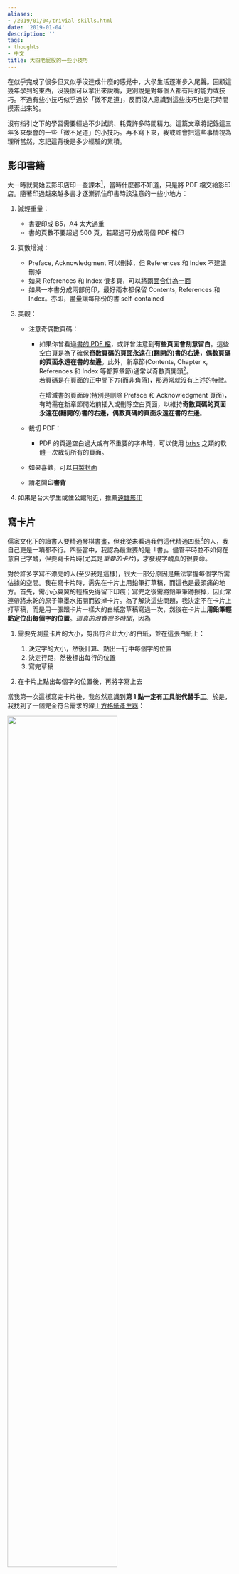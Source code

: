 ```yaml
---
aliases:
- /2019/01/04/trivial-skills.html
date: '2019-01-04'
description: ''
tags:
- thoughts
- 中文
title: 大四老屁股的一些小技巧
---
```



在似乎完成了很多但又似乎沒達成什麼的感覺中，大學生活逐漸步入尾聲。回顧這幾年學到的東西，沒幾個可以拿出來說嘴，更別說是對每個人都有用的能力或技巧。不過有些小技巧似乎過於「微不足道」，反而沒人意識到這些技巧也是花時間摸索出來的。

<!--more-->

沒有指引之下的學習需要經過不少試誤、耗費許多時間精力。這篇文章將記錄這三年多來學會的一些「微不足道」的小技巧。再不寫下來，我或許會把這些事情視為理所當然，忘記這背後是多少經驗的累積。

## 影印書籍

大一時就開始去影印店印一些課本[^textbook]，當時什麼都不知道，只是將 PDF 檔交給影印店。隨著印過越來越多書才逐漸抓住印書時該注意的一些小地方：

1. 減輕重量：
    - 書要印成 B5，A4 太大過重
    - 書的頁數不要超過 500 頁，若超過可分成兩個 PDF 檔印

1. 頁數增減：
    - Preface, Acknowledgment 可以刪掉，但 References 和 Index 不建議刪掉
    - 如果 References 和 Index 很多頁，可以將[兩面合併為一面](https://online2pdf.com/multiple-pages-per-sheet)
    - 如果一本書分成兩部份印，最好兩本都保留 Contents, References 和 Index。亦即，盡量讓每部份的書 self-contained

1. 美觀：
    - 注意奇偶數頁碼：

        - 
            如果你曾看過[書的 PDF 檔](https://bookdown.org/yihui/blogdown/blogdown.pdf)，或許曾注意到**有些頁面會刻意留白**。這些空白頁是為了確保**奇數頁碼的頁面永遠在(翻開的)書的右邊，偶數頁碼的頁面永遠在書的左邊**。此外，新章節(Contents, Chapter x, References 和 Index 等都算章節)通常以奇數頁開頭[^two-sided]。  
            若頁碼是在頁面的正中間下方(而非角落)，那通常就沒有上述的特徵。

            在增減書的頁面時(特別是刪除 Preface 和 Acknowledgment 頁面)，有時需在新章節開始前插入或刪除空白頁面，以維持**奇數頁碼的頁面永遠在(翻開的)書的右邊，偶數頁碼的頁面永遠在書的左邊**。
    
    - 裁切 PDF：
    
        - PDF 的頁邊空白過大或有不重要的字串時，可以使用 [briss](https://sourceforge.net/projects/briss/) 之類的軟體一次裁切所有的頁面。

    - 如果喜歡，可以[自製封面](https://docs.google.com/document/d/1jB0ceBE0cFDyaNDQ5t-DmGujxHlHj1WGJYRXRnZgPNg/edit?usp=sharing)

    - 請老闆**印書背**

1. 如果是台大學生或住公館附近，推薦[遠雄影印](https://goo.gl/maps/UtUB8QnYgMv)


## 寫卡片

儒家文化下的讀書人要精通琴棋書畫，但我從未看過我們這代精通四藝[^four]的人，我自己更是一項都不行。四藝當中，我認為最重要的是「書」。儘管平時並不如何在意自己字醜，但要寫卡片時(尤其是*重要的卡片*)，才發現字醜真的很要命。

對於許多字寫不漂亮的人(至少我是這樣)，很大一部分原因是無法掌握每個字所需佔據的空間。我在寫卡片時，需先在卡片上用鉛筆打草稿，而這也是最頭痛的地方。首先，需小心翼翼的輕描免得留下印痕；寫完之後需將鉛筆筆跡擦掉，因此常連帶將未乾的原子筆墨水拓開而毀掉卡片。為了解決這些問題，我決定不在卡片上打草稿，而是用一張跟卡片一樣大的白紙當草稿寫過一次，然後在卡片上**用鉛筆輕點定位出每個字的位置**。*這真的浪費很多時間*，因為

1. 需要先測量卡片的大小，剪出符合此大小的白紙，並在這張白紙上：
    1. 決定字的大小，然後計算、點出一行中每個字的位置
    1. 決定行距，然後標出每行的位置
    1. 寫完草稿

1. 在卡片上點出每個字的位置後，再將字寫上去

當我第一次這樣寫完卡片後，我忽然意識到**第 1 點一定有工具能代替手工**。於是，我找到了一個完全符合需求的線上[方格紙產生器](https://incompetech.com/graphpaper/squaredots/)：


<img src="https://img.yongfu.name/assets/images/grid_paper.png" style="width:70%">

這個**方格紙產生器**可以自訂字的間距 (Grid Spacing) 以及紙張和頁邊的大小。因此有了這個工具後，就可以在量測完卡片的大小後，輸入數值做出草稿用紙。


## 上台報告(投影片)

上台報告對我來說是個很大的挑戰，因為我會緊張到忘記本來要講演的邏輯。克服這挑戰的關鍵當然是練習 -- *寫下報告的講稿反覆練習，直到能自然(自動化)地完成報告*。但除了練習之外，我過去一直忽略**工具**的重要性。事實上，有了正確的工具後，根本**不需擔心會忘記要講什麼**。

幾乎所有投影片工具 (PowerPoint, Google Slides, [reveal.js](https://revealjs.com), [Remark.js](https://remarkjs.com)) 都有**簡報者模式 (presenter mode)**：

<figure>
<img src="https://img.yongfu.name/assets/images/google_slide.gif" alt="Google Slides Presenter Mode" width='85%'/>
<figcaption>Google 簡報者模式。左邊是簡報者看到的內容，右邊是觀眾看到的同步內容。</figcaption>
</figure>

<figure>
<img src="https://img.yongfu.name/assets/images/remarkjs.gif" alt="Remark.js Presenter Mode" width='85%'/>
<figcaption>Remark.js 簡報者模式。左邊是簡報者看到的內容，右邊是觀眾看到的同步內容。</figcaption>
</figure>

但我知道有人因為不知道**簡報者模式需配合[延伸螢幕](https://support.microsoft.com/zh-tw/help/4340331/windows-10-set-up-dual-monitors)使用**而未曾使用這個功能(對，就是我！)。透過延伸螢幕，可以在自己的電腦與投影幕上同步顯示投影片，只是其中一個是有筆記的簡報者模式，另一個則是給觀眾看的一般模式。


## 電子辭典

在電腦上看英文內容遇到不懂的單字時，往往要開啟瀏覽器去查單字。若有很多單字不懂，就要反覆切換視窗畫面。Mac 內建有辭典工具，透過反白文字就可在小視窗中查詢該單字，並可以[安裝第三方字典檔](https://diary.taskinghouse.com/posts/2186795-install-traditional-chinese-english-dictionary-to-mac-built-in-dictionary/)擴充其詞彙。

Windows 和 Linux 使用者沒有這麼方便的內建辭典功能，但透過 [GoldenDict](http://goldendict.org/) 可以達到一樣的效果。**GoldenDict** 是一個開源的字典軟體，本身不含字典檔，但支援多種字典檔案格式，因此可以安裝多個字典檔擴充其詞彙。

使用方式：

- 將字反白後再按快捷鍵 (可自訂)，就會跳出小視窗顯示該字的查詢結果


<figure>
<img src="https://img.yongfu.name/assets/images/golden_dict.gif" alt="GoldenDict" width='85%'/>
<figcaption>GoldenDict，開源電子辭典軟體。支援多種字典檔案格式，但本身不含字典檔，需額外下載。</figcaption>
</figure>


## 記錄想法

*沒有記憶就彷彿不曾存在* 。生活在資訊量爆炸的時代，「記住重要的事情，忽略不重要的刺激」似乎變成一項重要的能力。如果我們不努力記下重要的事情，那這些記憶就會被其它瑣碎的、不重要的刺激[^redundent]洗掉。

面對海量的資訊，網路上有許多專案管理軟體可以幫忙記下事情。我自己習慣使用 [Trello](https://trello.com)，因為覺得它使用起來相當順手(筆記可用 Markdown 語法、Board, List, Card 的階層分類方式)。例如，我用一個 Board 記下未來可能會用到的[線上資源](https://trello.com/b/UerBS2oH/online-resources)。除此之外，目前還有其它十幾個 Board，各自管理一個主題。

用什麼專案管理軟體當然不是重點，最重要的是，在遇見重要想法時能立刻記錄下來。生活在這奇怪的時代 (資訊科技可以幫助人們過得更好，但也可以把人們害得很慘)，學習善用資訊科技的產物變得非常重要。





[^textbook]: 對於某些科系，像是資訊相關科系，可能更有機會印書，因為許多書都可取得開放的 PDF 檔。
[^two-sided]: 這裡是以橫式書寫，例如英文書。LaTeX 可以在 [document class 中設定](https://www.overleaf.com/learn/latex/Single_sided_and_double_sided_documents) `oneside` 或 `twoside` 來決定是否要有這項特徵。

[^four]: 現代版的四藝也行。我可以想到的是：吉他、麻將(?)、鋼筆字、向量繪圖。

[^redundent]: 通訊軟體訊息、社群網路上自動播放的影片、廢文...族繁不及備載。
